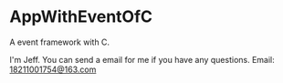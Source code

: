# AppWithEventOfC
A event framework with C.

I'm Jeff. You can send a email for me if you have any questions.
Email: 18211001754@163.com
